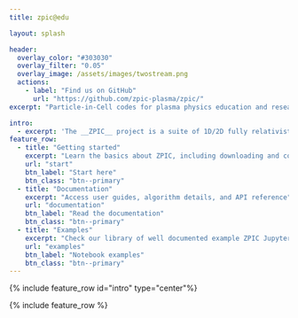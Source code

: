```yaml
---
title: zpic@edu

layout: splash

header:
  overlay_color: "#303030"
  overlay_filter: "0.05"
  overlay_image: /assets/images/twostream.png
  actions:
    - label: "Find us on GitHub"
      url: "https://github.com/zpic-plasma/zpic/"
excerpt: "Particle-in-Cell codes for plasma physics education and research"

intro: 
  - excerpt: 'The __ZPIC__ project is a suite of 1D/2D fully relativistic electromagnetic PIC codes, as well as 1D electrostatic. __ZPIC__ is geared towards plasma physics education and researchers looking for a simple, easily customizable, PIC code. Learn more about ZPIC [here](about).'
feature_row:
  - title: "Getting started"
    excerpt: "Learn the basics about ZPIC, including downloading and compiling instructions"
    url: "start"
    btn_label: "Start here"
    btn_class: "btn--primary"
  - title: "Documentation"
    excerpt: "Access user guides, algorithm details, and API reference"
    url: "documentation"
    btn_label: "Read the documentation"
    btn_class: "btn--primary"
  - title: "Examples"
    excerpt: "Check our library of well documented example ZPIC Jupyter notebooks"
    url: "examples"
    btn_label: "Notebook examples"
    btn_class: "btn--primary"
---
```


{% include feature_row id="intro" type="center"%}

{% include feature_row %}
